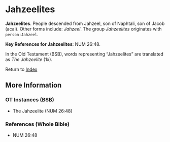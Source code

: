 # Jahzeelites
**Jahzeelites**. 
People descended from Jahzeel, son of Naphtali, son of Jacob (acai). 
Other forms include: 
*Jahzeel*. 
The group _Jahzeelites_ originates with `person:Jahzeel`. 


**Key References for Jahzeelites**: 
NUM 26:48. 


In the Old Testament (BSB), words representing “Jahzeelites” are translated as 
*The Jahzeelite* (1x). 




Return to [Index](00-Index.md)

## More Information

### OT Instances (BSB)

* The Jahzeelite (NUM 26:48)



### References (Whole Bible)

* NUM 26:48



